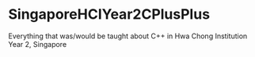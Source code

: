SingaporeHCIYear2CPlusPlus
==========================

Everything that was/would be taught about C++ in Hwa Chong Institution Year 2, Singapore

